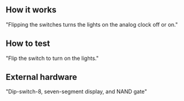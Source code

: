 <!---

This file is used to generate your project datasheet. Please fill in the information below and delete any unused
sections.

You can also include images in this folder and reference them in the markdown. Each image must be less than
512 kb in size, and the combined size of all images must be less than 1 MB.
-->

## How it works
 
"Flipping the switches turns the lights on the analog clock off or on."
## How to test
   
"Flip the switch to turn on the lights."
## External hardware            

"Dip-switch-8, seven-segment display, and NAND gate"

